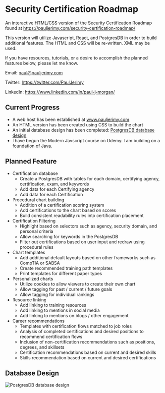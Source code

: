 # Security Certification Roadmap
An interactive HTML/CSS version of the Security Certification Roadmap found at https://pauljerimy.com/security-certification-roadmap/

This version will utilize Javascript, React, and PostgresDB in order to build additional features. The HTML and CSS will be re-written. XML may be used.

If you have resources, tutorials, or a desire to accomplish the planned features below, please let me know.

Email:    paul@pauljerimy.com

Twitter:  https://twitter.com/PaulJerimy

LinkedIn: https://www.linkedin.com/in/paul-j-morgan/

## Current Progress
- A web host has been established at www.pauljerimy.com
- An HTML version has been created using CSS to build the chart
- An initial database design has been completed: [PostgresDB database design](https://pauljerimy.com/OC/DBDesign20201118.png)
- I have begun the Modern Javscript course on Udemy. I am building on a foundation of Java.

## Planned Feature
- Certification database
  - Create a PostgresDB with tables for each domain, certifying agency, certification, exam, and keywords
  - Add data for each Certifying agency
  - Add data for each Certification
- Procedural chart building
  - Addition of a certification scoring system
  - Add certifications to the chart based on scores
  - Build consistent readability rules into certification placement
- Certification Filtering
  - Highlight based on selectors such as agency, security domain, and personal criteria
  - Allow searching for keywords in the PostgresDB
  - Filter out certifications based on user input and redraw using procedural rules
- Chart templates
  - Add additional default layouts based on other frameworks such as CompTIA or SABSA
  - Create recommended training path templates
  - Print templates for different paper types
- Personalized charts
  - Utilize cookies to allow viewers to create their own chart
  - Allow tagging for past / current / future goals
  - Allow tagging for individual rankings
- Resource linking
  - Add linking to training resources
  - Add linking to mentions in social media
  - Add linking to mentions on blogs / other engagement
- Career recommendations
  - Templates with certification flows matched to job roles
  - Analysis of completed certifications and desired positions to recommend certification flows
  - Inclusion of non-certification recommendations such as positions, degrees, and skillsets
  - Certification recommendations based on current and desired skills
  - Skills recommendation based on current and desired certifications

## Database Design

![PostgresDB database design](https://pauljerimy.com/OC/DBDesign20201118.png)
